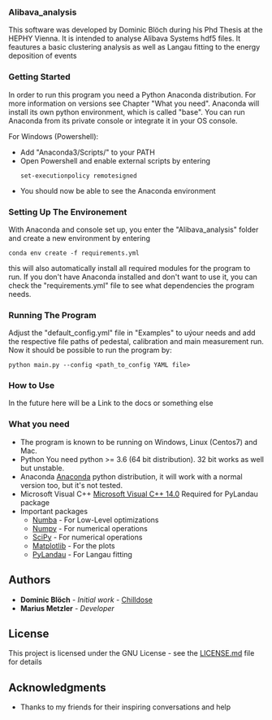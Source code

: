 ### Alibava_analysis

This software was developed by Dominic Blöch during his Phd Thesis at the
HEPHY Vienna. It is intended to analyse Alibava Systems hdf5 files.
It feautures a basic clustering analysis as well as Langau fitting to the
energy deposition of events

### Getting Started

In order to run this program you need a Python Anaconda distribution. For
more information on versions see Chapter "What you need". Anaconda will install
its own python environment, which is called "base". You can run Anaconda from
its private console or integrate it in your OS console.

For Windows (Powershell):

* Add "Anaconda3/Scripts/" to your PATH
* Open Powershell and enable external scripts by entering
    ```
    set-executionpolicy remotesigned
    ```
* You should now be able to see the Anaconda environment

### Setting Up The Environement

With Anaconda and console set up, you enter the "Alibava_analysis" folder
and create a new environment by entering

```
conda env create -f requirements.yml
```

this will also automatically install all required modules for the program to
run. If you don't have Anaconda installed and don't want to use it, you can
check the "requirements.yml" file to see what dependencies the program needs.

### Running The Program

Adjust the "default_config.yml" file in "Examples" to uýour needs and add the
respective file paths of pedestal, calibration and main measurement run. Now it
should be possible to run the program by:

```
python main.py --config <path_to_config YAML file>
```

### How to Use

In the future here will be a Link to the docs or something else

### What you need

* The program is known to be running on Windows, Linux (Centos7) and Mac.
* Python
    You need python >= 3.6 (64 bit distribution). 32 bit works as well
    but unstable.
* Anaconda
    [Anaconda](https://www.anaconda.com/download/) python distribution, it will
    work with a normal version too, but it's not tested.
* Microsoft Visual C++
    [Microsoft Visual C++ 14.0](https://visualstudio.microsoft.com/visual-cpp-build-tools/)
    Required for PyLandau package
* Important packages
    * [Numba](http://numba.pydata.org/) - For Low-Level optimizations
    * [Numpy](http://www.numpy.org/) - For numerical operations
    * [SciPy](https://www.scipy.org/) - For numerical operations
    * [Matplotlib](https://matplotlib.org/) - For the plots
    * [PyLandau](https://github.com/SiLab-Bonn/pylandau) - For Langau fitting


## Authors

* **Dominic Blöch** - *Initial work* - [Chilldose](https://github.com/Chilldose)
* **Marius Metzler** - *Developer*

## License

This project is licensed under the GNU License - see the [LICENSE.md](LICENSE) file for details

## Acknowledgments

* Thanks to my friends for their inspiring conversations and help
